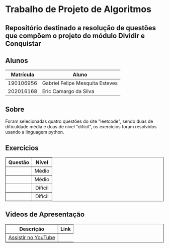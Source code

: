 
# Trabalho de Projeto de Algoritmos

## Repositório destinado a resolução de questões que compõem o projeto do módulo Dividir e Conquistar

## Alunos
|Matrícula | Aluno |
| -- | -- |
| 190106956  |  Gabriel Felipe Mesquita Esteves |
| 202016168  |  Eric Camargo da Silva |

## Sobre 
Foram selecionadas quatro questões do site "leetcode", sendo duas de dificuldade média
e duas de nível "difícil", os exercícios foram resolvidos usando a linguagem python.

## Exercícios

<table border="1" style="width: 100%; text-align: center;">
    <thead>
        <tr>
            <th>Questão</th>
            <th>Nível</th>
        </tr>
    </thead>
    <tbody>
        <tr>
            <td><a href=" target="_blank"></a></td>
            <td>Médio</td>
        </tr>
        <tr>
            <td><a =problem-list-v2&envId=greedy" target="_blank"></a></td>
            <td>Médio</td>
        </tr>
        <tr>
            <td><a " target="_blank"></a></td>
            <td>Difícil</td>
        </tr>
        <tr>
            <td><a href= target= ></a></td>
            <td>Difícil</td>
        </tr>
    </tbody>
</table>


## Videos de Apresentação

<table border="1" style="width: 100%; text-align: center;">
    <thead>
        <tr>
            <th>Descrição</th>
            <th>Link</th>
        </tr>
    </thead>
    <tbody>
        <tr>
            <tdVideo da apresentação dos problemas 451 e 879 </td>
            <td><a href=">Assistir no YouTube</a></td>
        </tr>
        <tr>
            <td> </td>
            <td><a href= target="_blank">Assistir no YouTube</a></td>
        </tr>
    </tbody>
</table>

